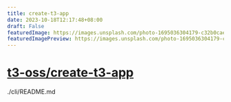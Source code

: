 ```yaml
---
title: create-t3-app
date: 2023-10-18T12:17:48+08:00
draft: False
featuredImage: https://images.unsplash.com/photo-1695036304179-c32b0cae7650?ixid=M3w0NjAwMjJ8MHwxfHJhbmRvbXx8fHx8fHx8fDE2OTc2MDI1MDB8&ixlib=rb-4.0.3
featuredImagePreview: https://images.unsplash.com/photo-1695036304179-c32b0cae7650?ixid=M3w0NjAwMjJ8MHwxfHJhbmRvbXx8fHx8fHx8fDE2OTc2MDI1MDB8&ixlib=rb-4.0.3
---
```


# [t3-oss/create-t3-app](https://github.com/t3-oss/create-t3-app)

./cli/README.md